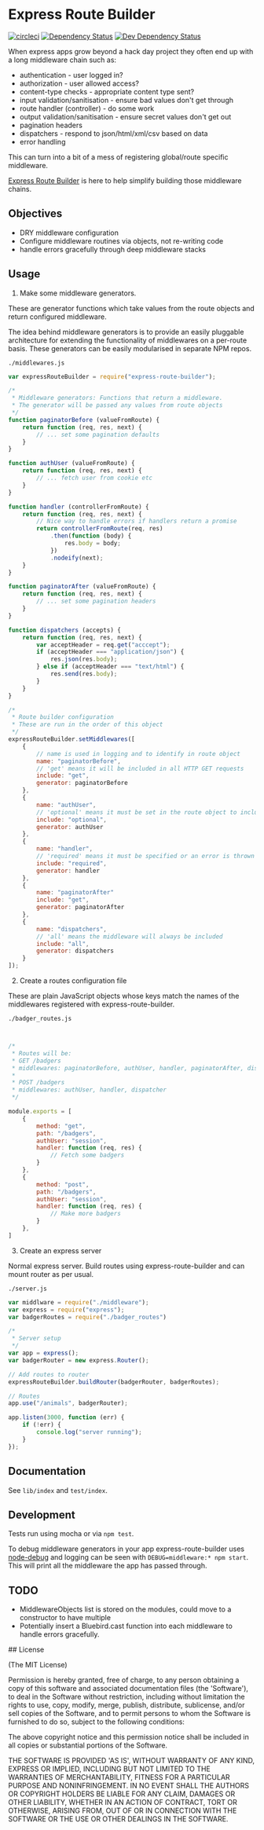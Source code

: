 # Express Route Builder

[![circleci](https://circleci.com/gh/oliverbrooks/express-route-builder.png?style=shield)](https://circleci.com/gh/oliverbrooks/express-route-builder)
[![Dependency Status](https://david-dm.org/oliverbrooks/express-route-builder.svg)](https://david-dm.org/oliverbrooks/express-route-builder)
[![Dev Dependency Status](https://david-dm.org/oliverbrooks/express-route-builder/dev-status.svg)](https://david-dm.org/oliverbrooks/express-route-builder#info=devDependencies)


When express apps grow beyond a hack day project they often end up with a long middleware chain such as:

* authentication - user logged in?
* authorization - user allowed access?
* content-type checks - appropriate content type sent?
* input validation/sanitisation - ensure bad values don't get through
* route handler (controller) - do some work
* output validation/sanitisation - ensure secret values don't get out
* pagination headers
* dispatchers - respond to json/html/xml/csv based on data
* error handling

This can turn into a bit of a mess of registering global/route specific middleware.

[Express Route Builder](https://github.com/oliverbrooks/express-route-builder) is here to help simplify building those middleware chains. 

## Objectives

* DRY middleware configuration
* Configure middleware routines via objects, not re-writing code
* handle errors gracefully through deep middleware stacks

## Usage

1. Make some middleware generators.

These are generator functions which take values from the route objects and return configured middleware.

The idea behind middleware generators is to provide an easily pluggable architecture for extending the functionality of middlewares on a per-route basis.  These generators can be easily modularised in separate NPM repos.

`./middlewares.js`

```js
var expressRouteBuilder = require("express-route-builder");

/*
 * Middleware generators: Functions that return a middleware.
 * The generator will be passed any values from route objects
 */
function paginatorBefore (valueFromRoute) {
    return function (req, res, next) {
        // ... set some pagination defaults
    }
}

function authUser (valueFromRoute) {
    return function (req, res, next) {
        // ... fetch user from cookie etc
    }
}

function handler (controllerFromRoute) {
    return function (req, res, next) {
        // Nice way to handle errors if handlers return a promise
        return controllerFromRoute(req, res)
            .then(function (body) {
                res.body = body;
            })
            .nodeify(next);
    }
}

function paginatorAfter (valueFromRoute) {
    return function (req, res, next) {
        // ... set some pagination headers
    }
}

function dispatchers (accepts) {
    return function (req, res, next) {
        var acceptHeader = req.get("acccept");
        if (acceptHeader === "application/json") {
            res.json(res.body);
        } else if (acceptHeader === "text/html") {
            res.send(res.body);
        }
    }
}

/*
 * Route builder configuration
 * These are run in the order of this object
 */
expressRouteBuilder.setMiddlewares([
    {
        // name is used in logging and to identify in route object
        name: "paginatorBefore",
        // 'get' means it will be included in all HTTP GET requests
        include: "get",
        generator: paginatorBefore
    },
    {
        name: "authUser",
        // 'optional' means it must be set in the route object to include
        include: "optional",
        generator: authUser
    },
    {
        name: "handler",
        // 'required' means it must be specified or an error is thrown
        include: "required",
        generator: handler
    },
    {
        name: "paginatorAfter"
        include: "get",
        generator: paginatorAfter
    },
    {
        name: "dispatchers",
        // 'all' means the middleware will always be included
        include: "all",
        generator: dispatchers
    }
]);

```

2. Create a routes configuration file

These are plain JavaScript objects whose keys match the names of the middlewares registered with express-route-builder.


`./badger_routes.js`

```js


/*
 * Routes will be:
 * GET /badgers
 * middlewares: paginatorBefore, authUser, handler, paginatorAfter, dispatcher
 *
 * POST /badgers
 * middlewares: authUser, handler, dispatcher
 */

module.exports = [
    {
        method: "get",
        path: "/badgers",
        authUser: "session",
        handler: function (req, res) {
            // Fetch some badgers
        }
    },
    {
        method: "post",
        path: "/badgers",
        authUser: "session",
        handler: function (req, res) {
            // Make more badgers
        }
    },
]

```

3. Create an express server

Normal express server. Build routes using express-route-builder and can mount router as per usual.

`./server.js`

```js
var middlware = require("./middleware");
var express = require("express");
var badgerRoutes = require("./badger_routes")

/*
 * Server setup
 */
var app = express();
var badgerRouter = new express.Router();

// Add routes to router
expressRouteBuilder.buildRouter(badgerRouter, badgerRoutes);

// Routes
app.use("/animals", badgerRouter);

app.listen(3000, function (err) {
    if (!err) {
        console.log("server running");
    }
});
```


## Documentation

See `lib/index` and `test/index`.

## Development

Tests run using mocha or via `npm test`.

To debug middleware generators in your app express-route-builder uses [node-debug](https://github.com/visionmedia/debug) and logging can be seen with `DEBUG=middleware:* npm start`. This will print all the middleware the app has passed through.

## TODO

* MiddlewareObjects list is stored on the modules, could move to a constructor to have multiple
* Potentially insert a Bluebird.cast function into each middleware to handle errors gracefully.

## License

(The MIT License)

Permission is hereby granted, free of charge, to any person obtaining a copy of this software and associated documentation files (the 'Software'), to deal in the Software without restriction, including without limitation the rights to use, copy, modify, merge, publish, distribute, sublicense, and/or sell copies of the Software, and to permit persons to whom the Software is furnished to do so, subject to the following conditions:

The above copyright notice and this permission notice shall be included in all copies or substantial portions of the Software.

THE SOFTWARE IS PROVIDED 'AS IS', WITHOUT WARRANTY OF ANY KIND, EXPRESS OR IMPLIED, INCLUDING BUT NOT LIMITED TO THE WARRANTIES OF MERCHANTABILITY, FITNESS FOR A PARTICULAR PURPOSE AND NONINFRINGEMENT. IN NO EVENT SHALL THE AUTHORS OR COPYRIGHT HOLDERS BE LIABLE FOR ANY CLAIM, DAMAGES OR OTHER LIABILITY, WHETHER IN AN ACTION OF CONTRACT, TORT OR OTHERWISE, ARISING FROM, OUT OF OR IN CONNECTION WITH THE SOFTWARE OR THE USE OR OTHER DEALINGS IN THE SOFTWARE.

